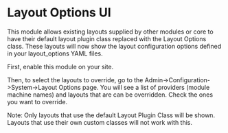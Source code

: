 # Layout Options UI

This module allows existing layouts supplied by other modules or core to have
their default layout plugin class replaced with the Layout Options class.
These layouts will now show the layout configuration options defined in
your layout_options YAML files.

First, enable this module on your site.

Then, to select the layouts to override, go to the
Admin->Configuration->System->Layout Options page. You will see a list of
providers (module machine names) and layouts that are can be overridden.
Check the ones you want to override.

Note: Only layouts that use the default Layout Plugin Class will be shown.
Layouts that use their own custom classes will not work with this.
